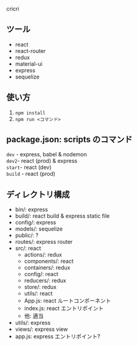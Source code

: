 cricri

## ツール
+ react
+ react-router
+ redux
+ material-ui
+ express
+ sequelize

## 使い方
1. `npm install`
2. `npm run <コマンド>`

## package.json: scripts のコマンド
`dev` - express, babel & nodemon  
`dev2`- react (prod) & express  
`start`- react (dev)  
`build` - react (prod)  

## ディレクトリ構成
+ bin/: express
+ build/: react build & express static file
+ config/: express
+ models/: sequelize
+ public/: ?
+ routes/: express router
+ src/: react
  + actions/: redux
  + components/: react
  + containers/: redux
  + config/: react
  + reducers/: redux
  + store/: redux
  + utils/: react
  + App.js: react ルートコンポーネント
  + index.js: react エントリポイント
  + 他: 適当
+ utils/: express
+ views/: express view
+ app.js: express エントリポイント?

